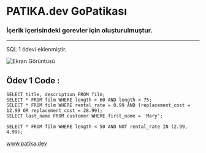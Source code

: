 # PATIKA.dev GoPatikası
### İçerik içerisindeki gorevler için oluşturulmuştur. 
---
SQL 1 ödevi eklenmiştir.

![Ekran Görüntüsü](https://i.hizliresim.com/nz23llm.jpg)


## Ödev 1 Code :
``` 
SELECT title, description FROM film;
SELECT * FROM film WHERE length > 60 AND length < 75;
SELECT * FROM film WHERE rental_rate = 0.99 AND (replacement_cost = 12.99 OR replacement_cost = 28.99);
SELECT last_name FROM customer WHERE first_name = 'Mary';

SELECT * FROM film WHERE length < 50 AND NOT rental_rate IN (2.99, 4.99);
``` 

www.patika.dev
